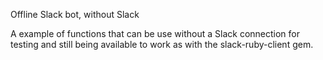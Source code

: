 Offline Slack bot, without Slack

A example of functions that can be use without a Slack connection for testing and still being available to work as with the slack-ruby-client gem.
